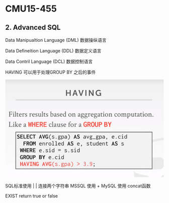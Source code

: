 # CMU15-455

## 2. Advanced SQL

Data Manipualtion Language (DML) 数据操纵语言

Data Defineition Language (DDL) 数据定义语言

Data Contril Language (DCL) 数据控制语言


HAVING 可以用于处理GROUP BY 之后的事件

![](Picture/Pasted%20image%2020230424233330.png)


SQL标准使用 | | 连接两个字符串
MSSQL 使用 +
MySQL 使用 concat函数


EXIST return true or false